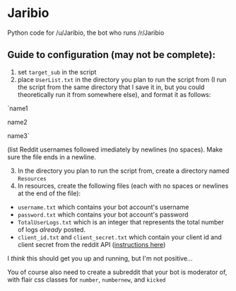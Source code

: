# Jaribio
Python code for /u/Jaribio, the bot who runs /r/Jaribio

## Guide to configuration (may not be complete):

1. set `target_sub` in the script
2. place `UserList.txt` in the directory you plan to run the script from (I run the script from the same directory that I save it in, but you could theoretically run it from somewhere else), and format it as follows:

`name1

name2

name3`

(list Reddit usernames followed imediately by newlines (no spaces). Make sure the file ends in a newline.

3. In the directory you plan to run the script from, create a directory named `Resources`
4. In resources, create the following files (each with no spaces or newlines at the end of the file):
- `username.txt` which contains your bot account's username
- `password.txt` which contains your bot account's password
- `TotalUserLogs.txt` which is an integer that represents the total number of logs *already* posted.
- `client_id.txt` and `client_secret.txt` which contain your client id and client secret from the reddit API ([instructions here](https://github.com/reddit/reddit/wiki/OAuth2))


I *think* this should get you up and running, but I'm not positive…

You of course also need to create a subreddit that your bot is moderator of, with flair css classes for `number`, `numbernew`, and `kicked`
